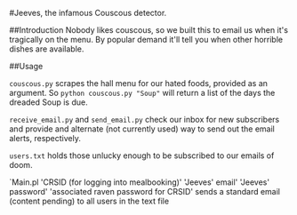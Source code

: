 #Jeeves, the infamous Couscous detector.

##Introduction
Nobody likes couscous, so we built this to email us when it's tragically on the menu. By popular demand it'll tell you when other horrible dishes are available.

##Usage

`couscous.py` scrapes the hall menu for our hated foods, provided as an argument. So `python couscous.py "Soup"` will return a list of the days the dreaded Soup is due.

`receive_email.py` and `send_email.py` check our inbox for new subscribers and provide and alternate (not currently used) way to send out the email alerts, respectively.

`users.txt` holds those unlucky enough to be subscribed to our emails of doom.

`Main.pl 'CRSID (for logging into mealbooking)' 'Jeeves' email' 'Jeeves' password' 'associated raven password for CRSID' sends a standard email (content pending) to all users in the text file